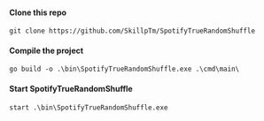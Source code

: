 #### Clone this repo
```
git clone https://github.com/SkillpTm/SpotifyTrueRandomShuffle
```

#### Compile the project
```
go build -o .\bin\SpotifyTrueRandomShuffle.exe .\cmd\main\
```

#### Start SpotifyTrueRandomShuffle
```
start .\bin\SpotifyTrueRandomShuffle.exe
```